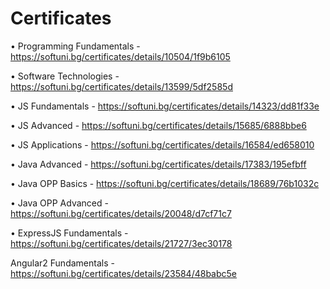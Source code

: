 # Certificates

•	Programming Fundamentals - 
https://softuni.bg/certificates/details/10504/1f9b6105 

•	Software Technologies - 
https://softuni.bg/certificates/details/13599/5df2585d

•	JS Fundamentals - 
https://softuni.bg/certificates/details/14323/dd81f33e

•	JS Advanced - 
https://softuni.bg/certificates/details/15685/6888bbe6

•	JS Applications - 
https://softuni.bg/certificates/details/16584/ed658010

•	Java Advanced - 
https://softuni.bg/certificates/details/17383/195efbff

•	Java OPP Basics - 
https://softuni.bg/certificates/details/18689/76b1032c

•	Java OPP Advanced - 
https://softuni.bg/certificates/details/20048/d7cf71c7

•	ExpressJS Fundamentals -
https://softuni.bg/certificates/details/21727/3ec30178

Angular2 Fundamentals - 
https://softuni.bg/certificates/details/23584/48babc5e
